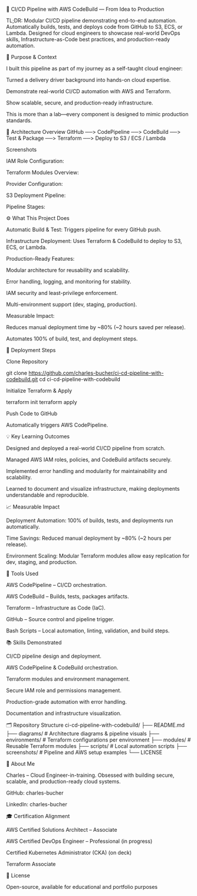 🚀 CI/CD Pipeline with AWS CodeBuild — From Idea to Production

TL;DR: Modular CI/CD pipeline demonstrating end-to-end automation. Automatically builds, tests, and deploys code from GitHub to S3, ECS, or Lambda. Designed for cloud engineers to showcase real-world DevOps skills, Infrastructure-as-Code best practices, and production-ready automation.

🧠 Purpose & Context

I built this pipeline as part of my journey as a self-taught cloud engineer:

Turned a delivery driver background into hands-on cloud expertise.

Demonstrate real-world CI/CD automation with AWS and Terraform.

Show scalable, secure, and production-ready infrastructure.

This is more than a lab—every component is designed to mimic production standards.

🧱 Architecture Overview
GitHub ──> CodePipeline ──> CodeBuild ──> Test & Package ──> Terraform ──> Deploy to S3 / ECS / Lambda

Screenshots

IAM Role Configuration:


Terraform Modules Overview:


Provider Configuration:


S3 Deployment Pipeline:


Pipeline Stages:


⚙️ What This Project Does

Automatic Build & Test: Triggers pipeline for every GitHub push.

Infrastructure Deployment: Uses Terraform & CodeBuild to deploy to S3, ECS, or Lambda.

Production-Ready Features:

Modular architecture for reusability and scalability.

Error handling, logging, and monitoring for stability.

IAM security and least-privilege enforcement.

Multi-environment support (dev, staging, production).

Measurable Impact:

Reduces manual deployment time by ~80% (~2 hours saved per release).

Automates 100% of build, test, and deployment steps.

🚀 Deployment Steps

Clone Repository

git clone https://github.com/charles-bucher/ci-cd-pipeline-with-codebuild.git
cd ci-cd-pipeline-with-codebuild


Initialize Terraform & Apply

terraform init
terraform apply


Push Code to GitHub

Automatically triggers AWS CodePipeline.

💡 Key Learning Outcomes

Designed and deployed a real-world CI/CD pipeline from scratch.

Managed AWS IAM roles, policies, and CodeBuild artifacts securely.

Implemented error handling and modularity for maintainability and scalability.

Learned to document and visualize infrastructure, making deployments understandable and reproducible.

📈 Measurable Impact

Deployment Automation: 100% of builds, tests, and deployments run automatically.

Time Savings: Reduced manual deployment by ~80% (~2 hours per release).

Environment Scaling: Modular Terraform modules allow easy replication for dev, staging, and production.

🧰 Tools Used

AWS CodePipeline – CI/CD orchestration.

AWS CodeBuild – Builds, tests, packages artifacts.

Terraform – Infrastructure as Code (IaC).

GitHub – Source control and pipeline trigger.

Bash Scripts – Local automation, linting, validation, and build steps.

📚 Skills Demonstrated

CI/CD pipeline design and deployment.

AWS CodePipeline & CodeBuild orchestration.

Terraform modules and environment management.

Secure IAM role and permissions management.

Production-grade automation with error handling.

Documentation and infrastructure visualization.

🗂 Repository Structure
ci-cd-pipeline-with-codebuild/
├── README.md
├── diagrams/          # Architecture diagrams & pipeline visuals
├── environments/      # Terraform configurations per environment
├── modules/           # Reusable Terraform modules
├── scripts/           # Local automation scripts
├── screenshots/       # Pipeline and AWS setup examples
└── LICENSE

💼 About Me

Charles – Cloud Engineer-in-training. Obsessed with building secure, scalable, and production-ready cloud systems.

GitHub: charles-bucher

LinkedIn: charles-bucher

🎓 Certification Alignment

AWS Certified Solutions Architect – Associate

AWS Certified DevOps Engineer – Professional (in progress)

Certified Kubernetes Administrator (CKA) (on deck)

Terraform Associate

📝 License

Open-source, available for educational and portfolio purposes